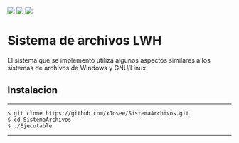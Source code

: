 ![](https://img.shields.io/github/stars/xJosee/SistemaArchivos) ![](https://img.shields.io/github/forks/xJosee/SistemaArchivos) ![](https://img.shields.io/github/issues/xJosee/SistemaArchivos)

# Sistema de archivos LWH 
El sistema que se implementó utiliza algunos aspectos similares a los sistemas de archivos de Windows y GNU/Linux.

## Instalacion
---
```shell
$ git clone https://github.com/xJosee/SistemaArchivos.git
$ cd SistemaArchivos
$ ./Ejecutable
```
---


